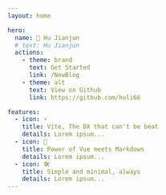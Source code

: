 ```yaml
---
layout: home

hero:
  name: 🍁 Hu Jianjun
  # text: Hu Jianjun
  actions:
    - theme: brand
      text: Get Started
      link: /NewBlog
    - theme: alt
      text: View on Github
      link: https://github.com/huli66

features:
  - icon: ⚡
    title: Vite, The DX that can't be beat
    details: Lorem ipsum...
  - icon: 🖖
    title: Power of Vue meets Markdown
    details: Lorem ipsum...
  - icon: 🛠️
    title: Simple and minimal, always
    details: Lorem ipsum...
---
```

